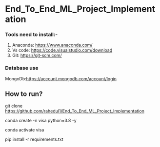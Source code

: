 # End_To_End_ML_Project_Implementation


### Tools need to install:-

1. Anaconda: https://www.anaconda.com/
2. Vs code: https://code.visualstudio.com/download
3. Git: https://git-scm.com/

### Database use

MongoDb:https://account.mongodb.com/account/login

## How to run?

git clone https://github.com/rahedul1/End_To_End_ML_Project_Implementation

conda create -n visa python=3.8 -y

conda activate visa

pip install -r requirements.txt
